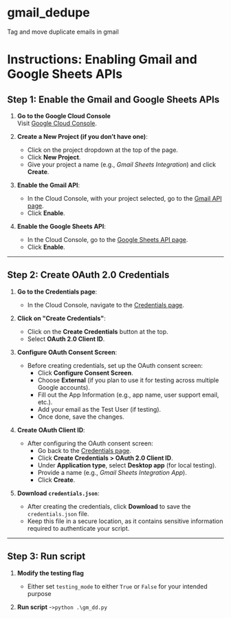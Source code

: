 # gmail_dedupe
Tag and move duplicate emails in gmail

# Instructions: Enabling Gmail and Google Sheets APIs

## Step 1: Enable the Gmail and Google Sheets APIs

1. **Go to the Google Cloud Console**  
   Visit [Google Cloud Console](https://console.cloud.google.com).

2. **Create a New Project (if you don’t have one)**:
   - Click on the project dropdown at the top of the page.
   - Click **New Project**.
   - Give your project a name (e.g., *Gmail Sheets Integration*) and click **Create**.

3. **Enable the Gmail API**:
   - In the Cloud Console, with your project selected, go to the [Gmail API page](https://console.cloud.google.com/apis/library/gmail.googleapis.com).
   - Click **Enable**.

4. **Enable the Google Sheets API**:
   - In the Cloud Console, go to the [Google Sheets API page](https://console.cloud.google.com/apis/library/sheets.googleapis.com).
   - Click **Enable**.

---

## Step 2: Create OAuth 2.0 Credentials

1. **Go to the Credentials page**:
   - In the Cloud Console, navigate to the [Credentials page](https://console.cloud.google.com/apis/credentials).

2. **Click on "Create Credentials"**:
   - Click on the **Create Credentials** button at the top.
   - Select **OAuth 2.0 Client ID**.

3. **Configure OAuth Consent Screen**:
   - Before creating credentials, set up the OAuth consent screen:
     - Click **Configure Consent Screen**.
     - Choose **External** (if you plan to use it for testing across multiple Google accounts).
     - Fill out the App Information (e.g., app name, user support email, etc.).
     - Add your email as the Test User (if testing).
     - Once done, save the changes.

4. **Create OAuth Client ID**:
   - After configuring the OAuth consent screen:
     - Go back to the [Credentials page](https://console.cloud.google.com/apis/credentials).
     - Click **Create Credentials > OAuth 2.0 Client ID**.
     - Under **Application type**, select **Desktop app** (for local testing).
     - Provide a name (e.g., *Gmail Sheets Integration App*).
     - Click **Create**.

5. **Download `credentials.json`**:
   - After creating the credentials, click **Download** to save the `credentials.json` file.
   - Keep this file in a secure location, as it contains sensitive information required to authenticate your script.

---

## Step 3: Run script

1. **Modify the testing flag**
   - Either set `testing_mode` to either `True` or `False` for your intended purpose

2. **Run script**
   -`>python .\gm_dd.py`